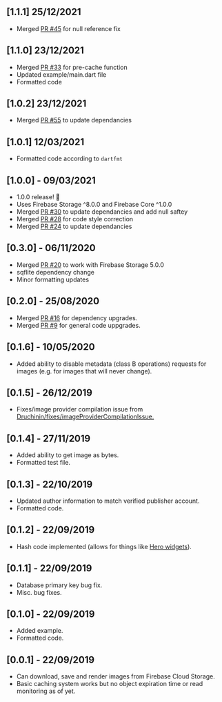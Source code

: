 ## [1.1.1] 25/12/2021

- Merged [PR #45](https://github.com/mattreid1/firebase_image/pull/45) for null reference fix

## [1.1.0] 23/12/2021

- Merged [PR #33](https://github.com/mattreid1/firebase_image/pull/33) for pre-cache function
- Updated example/main.dart file
- Formatted code

## [1.0.2] 23/12/2021

- Merged [PR #55](https://github.com/mattreid1/firebase_image/pull/55) to update dependancies

## [1.0.1] 12/03/2021

- Formatted code according to `dartfmt`

## [1.0.0] - 09/03/2021

- 1.0.0 release! 🥳
- Uses Firebase Storage ^8.0.0 and Firebase Core ^1.0.0
- Merged [PR #30](https://github.com/mattreid1/firebase_image/pull/30) to update dependancies and add null saftey
- Merged [PR #28](https://github.com/mattreid1/firebase_image/pull/28) for code style correction
- Merged [PR #24](https://github.com/mattreid1/firebase_image/pull/24) to update dependancies

## [0.3.0] - 06/11/2020

- Merged [PR #20](https://github.com/mattreid1/firebase_image/pull/20) to work with Firebase Storage 5.0.0
- sqflite dependency change
- Minor formatting updates

## [0.2.0] - 25/08/2020

- Merged [PR #16](https://github.com/mattreid1/firebase_image/pull/16) for dependency upgrades.
- Merged [PR #9](https://github.com/mattreid1/firebase_image/pull/9) for general code uppgrades.

## [0.1.6] - 10/05/2020

- Added ability to disable metadata (class B operations) requests for images (e.g. for images that will never change).

## [0.1.5] - 26/12/2019

- Fixes/image provider compilation issue from [Druchinin/fixes/imageProviderCompilationIssue.](https://github.com/mattreid1/firebase_image/pull/3)

## [0.1.4] - 27/11/2019

- Added ability to get image as bytes.
- Formatted test file.

## [0.1.3] - 22/10/2019

- Updated author information to match verified publisher account.
- Formatted code.

## [0.1.2] - 22/09/2019

- Hash code implemented (allows for things like [Hero widgets](https://flutter.dev/docs/development/ui/animations/hero-animations)).

## [0.1.1] - 22/09/2019

- Database primary key bug fix.
- Misc. bug fixes.

## [0.1.0] - 22/09/2019

- Added example.
- Formatted code.

## [0.0.1] - 22/09/2019

- Can download, save and render images from Firebase Cloud Storage.
- Basic caching system works but no object expiration time or read monitoring as of yet.

